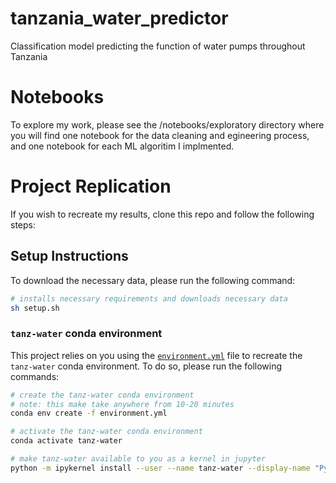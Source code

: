 # tanzania_water_predictor
Classification model predicting the function of water pumps throughout Tanzania

# Notebooks

To explore my work, please see the /notebooks/exploratory directory where you will find one notebook for the data cleaning and egineering process, and one notebook for each ML algoritim I implmented. 

# Project Replication
If you wish to recreate my results, clone this repo and follow the following steps:

## Setup Instructions

To download the necessary data, please run the following command:

```bash
# installs necessary requirements and downloads necessary data
sh setup.sh
```

### `tanz-water` conda environment

This project relies on you using the [`environment.yml`](environment.yml) file to recreate the `tanz-water` conda environment. To do so, please run the following commands:

```bash
# create the tanz-water conda environment
# note: this make take anywhere from 10-20 minutes
conda env create -f environment.yml

# activate the tanz-water conda environment
conda activate tanz-water

# make tanz-water available to you as a kernel in jupyter
python -m ipykernel install --user --name tanz-water --display-name "Python (tanz-water)"
```
